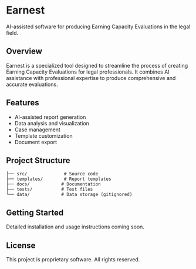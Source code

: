 # Earnest

AI-assisted software for producing Earning Capacity Evaluations in the legal field.

## Overview

Earnest is a specialized tool designed to streamline the process of creating Earning Capacity Evaluations for legal professionals. It combines AI assistance with professional expertise to produce comprehensive and accurate evaluations.

## Features

- AI-assisted report generation
- Data analysis and visualization
- Case management
- Template customization
- Document export

## Project Structure

```
├── src/              # Source code
├── templates/        # Report templates
├── docs/            # Documentation
├── tests/           # Test files
└── data/            # Data storage (gitignored)
```

## Getting Started

Detailed installation and usage instructions coming soon.

## License

This project is proprietary software. All rights reserved.